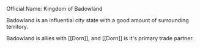 Official Name: Kingdom of Badowland

Badowland is an influential city state with a good amount of surrounding territory.

Badowland is allies with [[Dorn]], and [[Dorn]] is it's primary trade partner. 


